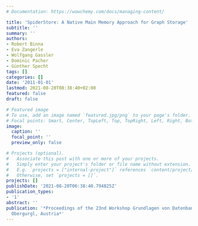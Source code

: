 ```yaml
---
# Documentation: https://wowchemy.com/docs/managing-content/

title: 'SpiderStore: A Native Main Memory Approach for Graph Storage'
subtitle: ''
summary: ''
authors:
- Robert Binna
- Eva Zangerle
- Wolfgang Gassler
- Dominic Pacher
- Günther Specht
tags: []
categories: []
date: '2011-01-01'
lastmod: 2021-08-20T08:38:40+02:00
featured: false
draft: false

# Featured image
# To use, add an image named `featured.jpg/png` to your page's folder.
# Focal points: Smart, Center, TopLeft, Top, TopRight, Left, Right, BottomLeft, Bottom, BottomRight.
image:
  caption: ''
  focal_point: ''
  preview_only: false

# Projects (optional).
#   Associate this post with one or more of your projects.
#   Simply enter your project's folder or file name without extension.
#   E.g. `projects = ["internal-project"]` references `content/project/deep-learning/index.md`.
#   Otherwise, set `projects = []`.
projects: []
publishDate: '2021-08-20T06:38:40.794825Z'
publication_types:
- '1'
abstract: ''
publication: '*Proceedings of the 23nd Workshop Grundlagen von Datenbanken (GvDB 2011),
  Obergurgl, Austria*'
---
```

